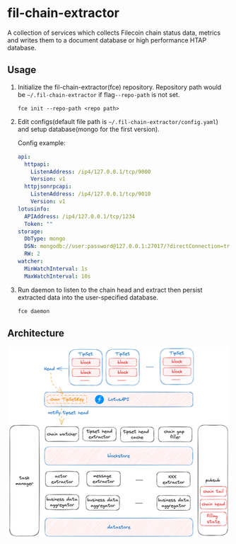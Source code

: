 # fil-chain-extractor
A collection of services which collects Filecoin chain status data, metrics and writes them to a document database or high performance HTAP database.

## Usage

1. Initialize the fil-chain-extractor(fce) repository. Repository path would be `~/.fil-chain-extractor` if flag`--repo-path` is not set.

    ```
    fce init --repo-path <repo path>
    ```

2. Edit configs(default file path is `~/.fil-chain-extractor/config.yaml`) and setup database(mongo for the first version).

    Config example:

    ```yaml
    api:
      httpapi:
        ListenAddress: /ip4/127.0.0.1/tcp/9000
        Version: v1
      httpjsonrpcapi:
        ListenAddress: /ip4/127.0.0.1/tcp/9010
        Version: v1
    lotusinfo:
      APIAddress: /ip4/127.0.0.1/tcp/1234
      Token: ""
    storage:
      DbType: mongo
      DSN: mongodb://user:password@127.0.0.1:27017/?directConnection=true
      RW: 2
    watcher:
      MinWatchInterval: 1s
      MaxWatchInterval: 10s
    ```

3. Run daemon to listen to the chain head and extract then persist extracted data into the user-specified database.

   ```bash
   fce daemon
   ```


## Architecture

![arch](./docs/assets/arch.png)
